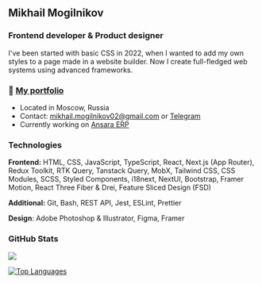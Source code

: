 ## Mikhail Mogilnikov

### Frontend developer & Product designer

I've been started with basic CSS in 2022, when I wanted to add my own styles to a page made in a website builder. Now I create full-fledged web systems using advanced frameworks.

### 🚀 [My portfolio](https://mikhailmogilnikov.vercel.app)

* Located in Moscow, Russia
* Contact: [mikhail.mogilnikov02@gmail.com](mailto:mikhail.mogilnikov02@gmail.com) or [Telegram](https://t.me/mikhailmogilnikov)
* Currently working on [Ansara ERP](https://ansara-erp.vercel.app)

### Technologies

**Frontend:** HTML, CSS, JavaScript, TypeScript, React, Next.js (App Router), Redux Toolkit, RTK Query, Tanstack Query, MobX, Tailwind CSS, CSS Modules, SCSS, Styled Components, i18next, NextUI, Bootstrap, Framer Motion, React Three Fiber & Drei, Feature Sliced Design (FSD)

**Additional:** Git, Bash, REST API, Jest, ESLint, Prettier

**Design**: Adobe Photoshop & Illustrator, Figma, Framer

### GitHub Stats

<a href="http://www.github.com/mikhailmogilnikov">
  <img src="https://github-readme-streak-stats.herokuapp.com/?user=mikhailmogilnikov&stroke=ffffff&background=1c1917&ring=0891b2&fire=0891b2&currStreakNum=ffffff&currStreakLabel=0891b2&sideNums=ffffff&sideLabels=ffffff&dates=ffffff&hide_border=true" />
</a>

<a href="https://github.com/mikhailmogilnikov" align="left"><img src="https://github-readme-stats.vercel.app/api/top-langs/?username=mikhailmogilnikov&langs_count=10&title_color=0891b2&text_color=ffffff&icon_color=0891b2&bg_color=1c1917&hide_border=true&locale=en&custom_title=Top%20%Languages" alt="Top Languages" />
</a>
